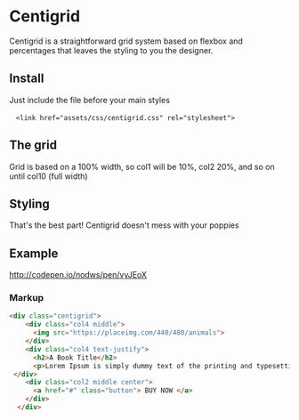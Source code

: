 # Centigrid
Centigrid is a straightforward  grid system based on flexbox and percentages that leaves the styling to you the designer.

## Install
Just include the file before your main styles

    `<link href="assets/css/centigrid.css" rel="stylesheet">`
    
## The grid
Grid is based on a 100% width, so col1 will be 10%, col2 20%, and so on until col10 (full width)

## Styling 
That's the best part! Centigrid doesn't mess with your poppies 

## Example
http://codepen.io/nodws/pen/vyJEoX

### Markup
```html
<div class="centigrid">
    <div class="col4 middle">
      <img src="https://placeimg.com/440/480/animals">
    </div>
    <div class="col4 text-justify">
      <h2>A Book Title</h2>
      <p>Lorem Ipsum is simply dummy text of the printing and typesetting industry. Lorem Ipsum has been the industry's standard dummy text ever since the 1500s, when an unknown printer took a galley of type and scrambled it to make a type specimen book. It</p>
 </div>
    <div class="col2 middle center">
      <a href="#" class="button"> BUY NOW </a>
    </div>
  </div>
```
